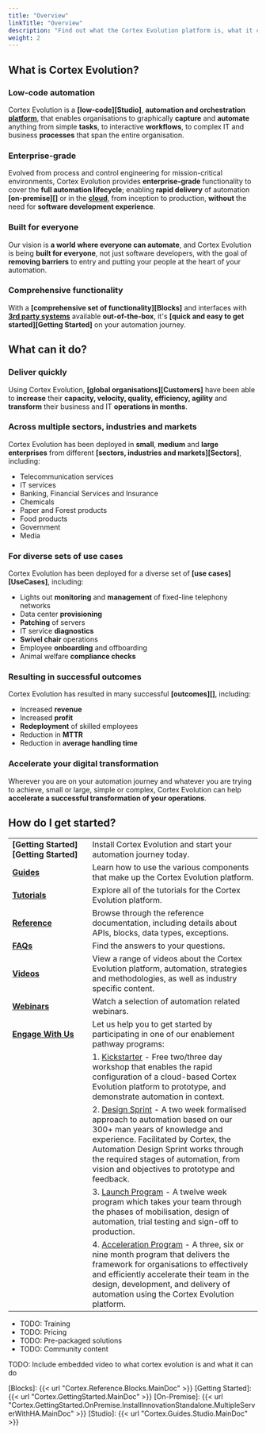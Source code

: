 ```yaml
---
title: "Overview"
linkTitle: "Overview"
description: "Find out what the Cortex Evolution platform is, what it can do, and how you can get started?"
weight: 2
---
```


## What is Cortex Evolution?

### Low-code automation

Cortex Evolution is a **[low-code][Studio]**, **automation and orchestration [platform](../TODO-platformarchitecture)**, that enables organisations to graphically **capture** and **automate** anything from simple **tasks**, to interactive **workflows**, to complex IT and business **processes** that span the entire organisation.

### Enterprise-grade

Evolved from process and control engineering for mission-critical environments, Cortex Evolution provides **enterprise-grade** functionality to cover the **full automation lifecycle**; enabling **rapid delivery** of automation **[on-premise][]** or in the **[cloud](../TODO-deploycloud)**, from inception to production, **without** the need for **software development experience**.

### Built for everyone

Our vision is **a world where everyone can automate**, and Cortex Evolution is being **built for everyone**, not just software developers, with the goal of **removing barriers** to entry and putting your people at the heart of your automation.

### Comprehensive functionality

With a **[comprehensive set of functionality][Blocks]** and interfaces with **[3rd party systems](../TODO-3rdpartysystems)** available **out-of-the-box**, it's **[quick and easy to get started][Getting Started]** on your automation journey.

## What can it do?

### Deliver quickly

Using Cortex Evolution, **[global organisations][Customers]** have been able to **increase** their **capacity, velocity, quality, efficiency, agility** and **transform** their business and IT **operations in months**.

### Across multiple sectors, industries and markets

Cortex Evolution has been deployed in **small**, **medium** and **large enterprises** from different **[sectors, industries and markets][Sectors]**, including:

* Telecommunication services
* IT services
* Banking, Financial Services and Insurance
* Chemicals
* Paper and Forest products
* Food products
* Government
* Media

### For diverse sets of use cases

Cortex Evolution has been deployed for a diverse set of **[use cases][UseCases]**, including:

* Lights out **monitoring** and **management** of fixed-line telephony networks
* Data center **provisioning**
* **Patching** of servers
* IT service **diagnostics**
* **Swivel chair** operations
* Employee **onboarding** and offboarding
* Animal welfare **compliance checks**

### Resulting in successful outcomes

Cortex Evolution has resulted in many successful **[outcomes][]**, including:

* Increased **revenue**
* Increased **profit**
* **Redeployment** of skilled employees
* Reduction in **MTTR**
* Reduction in **average handling time**

### Accelerate your digital transformation

Wherever you are on your automation journey and whatever you are trying to achieve, small or large, simple or complex, Cortex Evolution can help **accelerate a successful transformation of your operations**.

## How do I get started?

|||
|-----------|-------------|
|**[Getting&nbsp;Started][Getting Started]**|Install Cortex Evolution and start your automation journey today.|
|**[Guides](TODO)**|Learn how to use the various components that make up the Cortex Evolution platform.|
|**[Tutorials](TODO)**|Explore all of the tutorials for the Cortex Evolution platform.|
|**[Reference](TODO)**|Browse through the reference documentation, including details about APIs, blocks, data types, exceptions.|
|**[FAQs](TODO)**|Find the answers to your questions.|
|**[Videos](TODO)**|View a range of videos about the Cortex Evolution platform, automation, strategies and methodologies, as well as industry specific content.|
|**[Webinars](TODO)**|Watch a selection of automation related webinars.|
|**[Engage&nbsp;With&nbsp;Us](TODO)**|Let us help you to get started by participating in one of our enablement pathway programs:
||1. [Kickstarter](TODO) - Free two/three day workshop that enables the rapid configuration of a cloud-based Cortex Evolution platform to prototype, and demonstrate automation in context.|
||2. [Design Sprint](TODO) - A two week formalised approach to automation based on our 300+ man years of knowledge and experience. Facilitated by Cortex, the Automation Design Sprint works through the required stages of automation, from vision and objectives to prototype and feedback.|
||3. [Launch Program](TODO) - A twelve week program which takes your team through the phases of mobilisation, design of automation, trial testing and sign-off to production.|
||4. [Acceleration Program](TODO) - A three, six or nine month program that delivers the framework for organisations to effectively and efficiently accelerate their team in the design, development, and delivery of automation using the Cortex Evolution platform.|

* TODO: Training
* TODO: Pricing
* TODO: Pre-packaged solutions
* TODO: Community content

TODO: Include embedded video to what cortex evolution is and what it can do

[Blocks]: {{< url "Cortex.Reference.Blocks.MainDoc" >}}
[Getting Started]: {{< url "Cortex.GettingStarted.MainDoc" >}}
[On-Premise]: {{< url "Cortex.GettingStarted.OnPremise.InstallInnovationStandalone.MultipleServerWithHA.MainDoc" >}}
[Studio]: {{< url "Cortex.Guides.Studio.MainDoc" >}}
